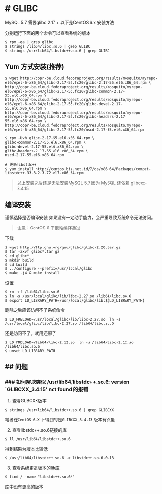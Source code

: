 # # GLIBC

MySQL 5.7 需要glibc 2.17 +
以下是CentOS 6.x 安装方法

分别运行下面的两个命令可以查看系统的版本
```
$ rpm -qa | grep glibc
$ strings /lib64/libc.so.6 | grep GLIBC
$ strings /usr/lib64/libstdc++.so.6 | grep GLIBC
```

## Yum 方式安装(推荐)

```
$ wget http://copr-be.cloud.fedoraproject.org/results/mosquito/myrepo-el6/epel-6-x86_64/glibc-2.17-55.fc20/glibc-2.17-55.el6.x86_64.rpm \
http://copr-be.cloud.fedoraproject.org/results/mosquito/myrepo-el6/epel-6-x86_64/glibc-2.17-55.fc20/glibc-common-2.17-55.el6.x86_64.rpm \
http://copr-be.cloud.fedoraproject.org/results/mosquito/myrepo-el6/epel-6-x86_64/glibc-2.17-55.fc20/glibc-devel-2.17-55.el6.x86_64.rpm \
http://copr-be.cloud.fedoraproject.org/results/mosquito/myrepo-el6/epel-6-x86_64/glibc-2.17-55.fc20/glibc-headers-2.17-55.el6.x86_64.rpm \
http://copr-be.cloud.fedoraproject.org/results/mosquito/myrepo-el6/epel-6-x86_64/glibc-2.17-55.fc20/nscd-2.17-55.el6.x86_64.rpm

$ rpm -Uvh glibc-2.17-55.el6.x86_64.rpm \
glibc-common-2.17-55.el6.x86_64.rpm \
glibc-devel-2.17-55.el6.x86_64.rpm \
glibc-headers-2.17-55.el6.x86_64.rpm \
nscd-2.17-55.el6.x86_64.rpm

# 更新libstdc++
$ yum install http://centos.biz.net.id/7/os/x86_64/Packages/compat-libstdc++-33-3.2.3-72.el7.x86_64.rpm
```
> 以上安装之后还是无法安装MySQL 5.7 因为 MySQL 还依赖 glibcxx-3.4.15

## 编译安装

谨慎选择是否编译安装
如果没有一定动手能力，会严重导致系统命令无法访问。


> 注意：CentOS 6 下很难编译通过

下载
```
$ wget http://ftp.gnu.org/gnu/glibc/glibc-2.28.tar.gz
$ tar -zxvf glibc*.tar.gz
$ cd glibc*
$ mkdir build
$ cd build
$ ../configure --prefix=/usr/local/glibc
$ make -j4 & make install
```
设置
```
$ rm -rf /lib64/libc.so.6
$ ln -s /usr/local/glibc/lib/libc-2.27.so /lib64/libc.so.6
$ export LD_LIBRARY_PATH=/usr/local/glibc/lib:${LD_LIBRARY_PATH} 
```

删除之后应该访问不了系统命令

```
$ LD_PRELOAD=/usr/local/glibc/lib/libc-2.27.so  ln -s /usr/local/glibc/lib/libc-2.27.so /lib64/libc.so.6
```

还是访问不了，就用还原了
```
$ LD_PRELOAD=/lib64/libc-2.12.so  ln -s /lib64/libc-2.12.so /lib64/libc.so.6
$ unset LD_LIBRARY_PATH
```

## ## 问题

### ### 如何解决类似 /usr/lib64/libstdc++.so.6: version `GLIBCXX_3.4.15' not found 的报错

1. 查看GLBCXX版本
```
$ strings /usr/lib64/libstdc++.so.6 | grep GLIBCXX
```

笔者在`CentOS 6.X` 下得到的是`GLIBCXX_3.4.13` 版本有点低

2. 查看libstdc++.so.6链接的库
```
$ ll /usr/lib64/libstdc++.so.6
```

得到结果为版本比较低
```
$ /usr/lib64/libstdc++.so.6 -> libstdc++.so.6.0.13
```

3. 查看系统更高版本的lib库
```
$ find / -name "libstdc++.so.6*"
```
库中没有更高的版本
